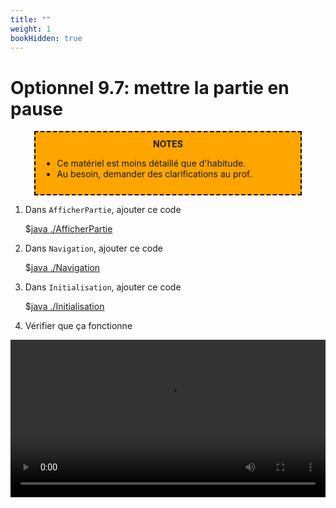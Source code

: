 ```yaml
---
title: ""
weight: 1
bookHidden: true
---
```



# Optionnel 9.7: mettre la partie en pause

<center>
<div style="background-color:orange;width:80%;border:2px dashed black;padding:10px">
<strong>NOTES</strong>
<div style="text-align:left">
<ul>
<li>Ce matériel est moins détaillé que d'habitude.
<li>Au besoin, demander des clarifications au prof.
</ul>
</div>
</center>

1. Dans `AfficherPartie`, ajouter ce code

    $[java ./AfficherPartie]()


1. Dans `Navigation`, ajouter ce code

    $[java ./Navigation]()

1. Dans `Initialisation`, ajouter ce code

    $[java ./Initialisation]()


1. Vérifier que ça fonctionne

<center>
<video width="100%" src="optionnel07.mp4" type="video/mp4" loop nocontrols autoplay>
</center>
